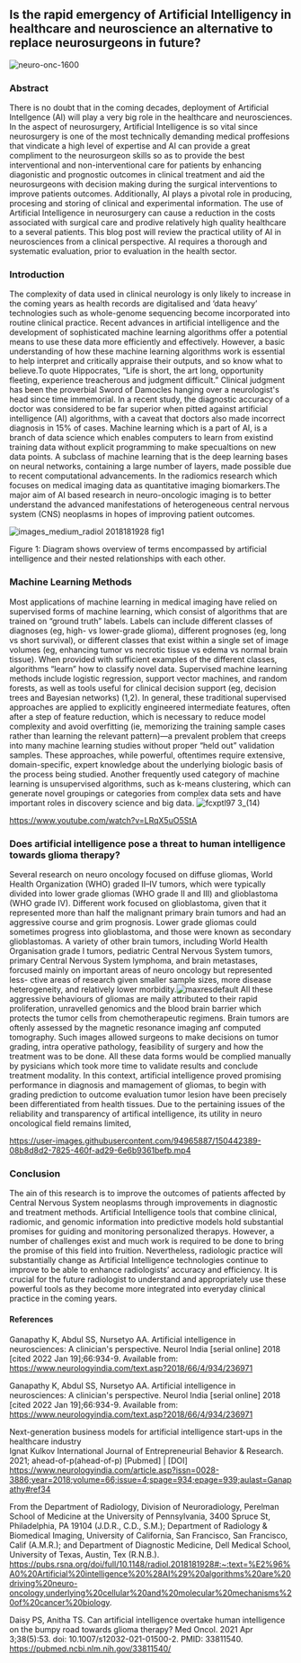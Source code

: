 ## Is the rapid emergency of Artificial Intelligency in healthcare and neuroscience an alternative to replace neurosurgeons in future?

![neuro-onc-1600](https://user-images.githubusercontent.com/94965887/150155853-415d95d0-1591-47d7-a30d-600874ee951c.jpg)

### Abstract

There is no doubt that in the coming decades, deployment of Artificial Intellgence (AI) will play a very big role in the healthcare and neurosciences. In the aspect of neurosurgery, Artificial Intelligence is so vital since neurosurgery is one of the most technically demanding medical proffesions that vindicate a high level of expertise and AI can provide a great compliment to the neurosurgeon skills so as to provide the best interventional and non-interventional care for patients by enhancing diagonistic and prognostic outcomes in clinical treatment and aid the neurosurgeons with decision making during the surgical interventions to improve patients outcomes. Additionally, AI plays a pivotal role in producing, procesing and storing of clinical and experimental information. The use of Artificial Intelligence in neurosurgery can cause a reduction in the costs associated with surgical care and prodive relatively high quality healthcare to a several patients. This blog post will review the practical utility of AI in neurosciences from a clinical perspective. AI requires a thorough and systematic evaluation, prior to evaluation in the health sector.


### Introduction

The complexity of data used in clinical neurology is only likely to increase in the coming years as health records are digitalised and ‘data heavy’ technologies such as whole-genome sequencing become incorporated into routine clinical practice. Recent advances in artificial intelligence and the development of sophisticated machine learning algorithms offer a potential means to use these data more efficiently and effectively. However, a basic understanding of how these machine learning algorithms work is essential to help interpret and critically appraise their outputs, and so know what to believe.To quote Hippocrates, “Life is short, the art long, opportunity fleeting, experience treacherous and judgment difficult.” Clinical judgment has been the proverbial Sword of Damocles hanging over a neurologist's head since time immemorial. In a recent study, the diagnostic accuracy of a doctor was considered to be far superior when pitted against artificial intelligence (AI) algorithms, with a caveat that doctors also made incorrect diagnosis in 15% of cases.
Machine learning which is a part of AI, is a branch of data science which enables computers to learn from existind training data without explicit programming to make specualtions on new data points. A subclass of machine learning that is the deep learning bases on neural networks, containing a large number of layers, made possible due to recent computational advancements. In the radiomics research which focuses on medical imaging data as quantitative imaging biomarkers.The major aim of AI based research in neuro-oncologic imaging is to better understand the advanced manifestations of heterogeneous central nervous system (CNS) neoplasms in hopes of improving patient outcomes.

![images_medium_radiol 2018181928 fig1](https://user-images.githubusercontent.com/94965887/150436168-f31b206a-6671-4ce5-98bd-556193da372d.gif)

Figure 1: Diagram shows overview of terms encompassed by artificial intelligence and their nested relationships with each other.

### Machine Learning Methods

Most applications of machine learning in medical imaging have relied on supervised forms of machine learning, which consist of algorithms that are trained on “ground truth” labels. Labels can include different classes of diagnoses (eg, high- vs lower-grade glioma), different prognoses (eg, long vs short survival), or different classes that exist within a single set of image volumes (eg, enhancing tumor vs necrotic tissue vs edema vs normal brain tissue). When provided with sufficient examples of the different classes, algorithms “learn” how to classify novel data. Supervised machine learning methods include logistic regression, support vector machines, and random forests, as well as tools useful for clinical decision support (eg, decision trees and Bayesian networks) (1,2). In general, these traditional supervised approaches are applied to explicitly engineered intermediate features, often after a step of feature reduction, which is necessary to reduce model complexity and avoid overfitting (ie, memorizing the training sample cases rather than learning the relevant pattern)—a prevalent problem that creeps into many machine learning studies without proper “held out” validation samples. These approaches, while powerful, oftentimes require extensive, domain-specific, expert knowledge about the underlying biologic basis of the process being studied. Another frequently used category of machine learning is unsupervised algorithms, such as k-means clustering, which can generate novel groupings or categories from complex data sets and have important roles in discovery science and big data.
![fcxptl97 3_(14)](https://user-images.githubusercontent.com/94965887/151661377-2ae12278-f6cd-4c6d-9931-b73039bd0b6e.jpg)


https://www.youtube.com/watch?v=LRqX5uO5StA

### Does artificial intelligence pose a threat to human intelligence towards glioma therapy?

Several research on neuro oncology focused on diffuse gliomas, World Health Organization (WHO) graded II–IV tumors, which were typically divided into lower grade gliomas (WHO grade II and III) and glioblastoma (WHO grade IV). Different work focused on glioblastoma, given that it represented more than half the malignant primary brain tumors and had an aggressive course and grim prognosis. Lower grade gliomas could sometimes progress into glioblastoma, and those were known as secondary glioblastomas. A variety of other brain tumors, including World Health Organisation grade I tumors, pediatric Central Nervous System tumors, primary Central Nervous System lymphoma, and brain metastases, forcused mainly on important areas of neuro oncology but represented less- ctive areas of research given smaller sample sizes, more disease heterogeneity, and relatively lower morbidity.![maxresdefault](https://user-images.githubusercontent.com/94965887/151661238-80d52a3b-bef1-4dc4-b46a-0a5a6288e9fb.jpg) 
All these aggressive behaviours of gliomas are maily attributed to their rapid proliferation, unravelled genomics and the blood brain barrier which protects the tumor cells from chemotherapeutic regimens. Brain tumors are oftenly assessed by the magnetic resonance imaging anf computed tomography. Such images allowed surgeons to make decisions on tumor grading, intra operative pathology, feasibility of surgery and how the treatment was to be done. All these data forms would be complied manually by pysicians which took more time to validate results and conclude treatment modality. 
In this context, artificial intelligence proved promising performance in diagnosis and mamagement of gliomas, to begin with grading prediction to outcome evaluation tumor lesion have been precisely been differentiated from health tissues. Due to the pertaining issues of the reliability and transparency of artifical intelligence, its utility in neuro oncological field remains limited, 



https://user-images.githubusercontent.com/94965887/150442389-08b8d8d2-7825-460f-ad29-6e6b9361befb.mp4



### Conclusion

The ain of this research is to improve the outcomes of patients affected by Central Nervous System neoplasms through improvements in diagnostic and treatment methods. Artificial Intelligence tools that combine clinical, radiomic, and genomic information into predictive models hold substantial promises for guiding and monitoring personalized therapys. However, a number of challenges exist and much work is required to be done to bring the promise of this field into fruition. Nevertheless, radiologic practice will substantially change as Artificial Intelligence technologies continue to improve to be able to enhance radiologists’ accuracy and efficiency. It is crucial for the future radiologist to understand and appropriately use these powerful tools as they become more integrated into everyday clinical practice in the coming years.

#### References 

Ganapathy K, Abdul SS, Nursetyo AA. Artificial intelligence in neurosciences: A clinician's perspective. Neurol India [serial online] 2018 [cited 2022 Jan 19];66:934-9. Available from: https://www.neurologyindia.com/text.asp?2018/66/4/934/236971

Ganapathy K, Abdul SS, Nursetyo AA. Artificial intelligence in neurosciences: A clinician's perspective. Neurol India [serial online] 2018 [cited 2022 Jan 19];66:934-9. Available from: https://www.neurologyindia.com/text.asp?2018/66/4/934/236971

Next-generation business models for artificial intelligence start-ups in the healthcare industry	
Ignat Kulkov
International Journal of Entrepreneurial Behavior & Research. 2021; ahead-of-p(ahead-of-p)
[Pubmed] | [DOI] https://www.neurologyindia.com/article.asp?issn=0028-3886;year=2018;volume=66;issue=4;spage=934;epage=939;aulast=Ganapathy#ref34

From the Department of Radiology, Division of Neuroradiology, Perelman School of Medicine at the University of Pennsylvania, 3400 Spruce St, Philadelphia, PA 19104 (J.D.R., C.D., S.M.); Department of Radiology & Biomedical Imaging, University of California, San Francisco, San Francisco, Calif (A.M.R.); and Department of Diagnostic Medicine, Dell Medical School, University of Texas, Austin, Tex (R.N.B.). https://pubs.rsna.org/doi/full/10.1148/radiol.2018181928#:~:text=%E2%96%A0%20Artificial%20intelligence%20%28AI%29%20algorithms%20are%20driving%20neuro-oncology,underlying%20cellular%20and%20molecular%20mechanisms%20of%20cancer%20biology.

Daisy PS, Anitha TS. Can artificial intelligence overtake human intelligence on the bumpy road towards glioma therapy? Med Oncol. 2021 Apr 3;38(5):53. doi: 10.1007/s12032-021-01500-2. PMID: 33811540. https://pubmed.ncbi.nlm.nih.gov/33811540/
